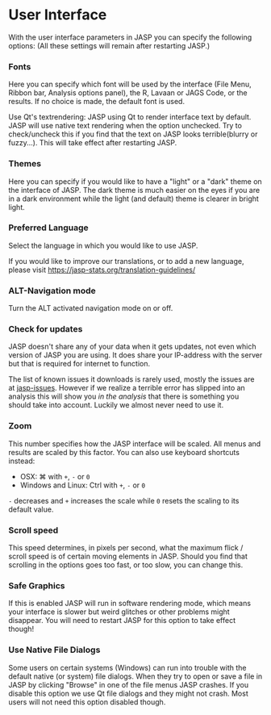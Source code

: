 
User Interface
=========

With the user interface parameters in JASP you can specify the following options:
(All these settings will remain after restarting JASP.)

### Fonts
Here you can specify which font will be used by the interface (File Menu, Ribbon bar, Analysis options panel), the R, Lavaan or JAGS Code, or the results. If no choice is made, the default font is used.

Use Qt's textrendering: JASP using Qt to render interface text by default. JASP will use native text rendering when the option unchecked. Try to check/uncheck this if you find that the text on JASP looks terrible(blurry or fuzzy...). This will take effect after restarting JASP.

### Themes
Here you can specify if you would like to have a "light" or a "dark" theme on the interface of JASP. The dark theme is much easier on the eyes if you are in a dark environment while the light (and default) theme is clearer in bright light.

### Preferred Language
Select the language in which you would like to use JASP.

If you would like to improve our translations, or to add a new language, please visit https://jasp-stats.org/translation-guidelines/

### ALT-Navigation mode
Turn the ALT activated navigation mode on or off.

### Check for updates
JASP doesn't share any of your data when it gets updates, not even which version of JASP you are using.
It does share your IP-address with the server but that is required for internet to function.

The list of known issues it downloads is rarely used, mostly the issues are at [jasp-issues](https://github.com/jasp-stats/jasp-issues/issues). 
However if we realize a terrible error has slipped into an analysis this will show you *in the analysis* that there is something you should take into account. 
Luckily we almost never need to use it.

### Zoom
This number specifies how the JASP interface will be scaled.
All menus and results are scaled by this factor.
You can also use keyboard shortcuts instead:

- OSX:  &#8984; with `+`, `-` or `0`
- Windows and Linux: Ctrl with `+`, `-` or `0`

`-` decreases and `+` increases the scale while `0` resets the scaling to its default value.

### Scroll speed
This speed determines, in pixels per second, what the maximum flick / scroll speed is of certain moving elements in JASP.
Should you find that scrolling in the options goes too fast, or too slow, you can change this.

### Safe Graphics
If this is enabled JASP will run in software rendering mode, which means your interface is slower but weird glitches or other problems might disappear. You will need to restart JASP for this option to take effect though!

### Use Native File Dialogs
Some users on certain systems (Windows) can run into trouble with the default native (or system) file dialogs.
When they try to open or save a file in JASP by clicking "Browse" in one of the file menus JASP crashes.
If you disable this option we use Qt file dialogs and they might not crash. Most users will not need this option disabled though.
